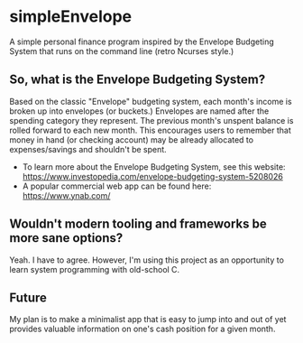 # simpleEnvelope
A simple personal finance program inspired by the Envelope Budgeting System that runs on the command line (retro Ncurses style.) 

## So, what is the Envelope Budgeting System?
Based on the classic "Envelope" budgeting system, each month's income is broken up into envelopes (or buckets.) Envelopes are named after the spending category they represent.
The previous month's unspent balance is rolled forward to each new month.  This encourages users to remember that money in hand (or checking account) may be already allocated to expenses/savings and shouldn't be spent.

* To learn more about the Envelope Budgeting System, see this website: https://www.investopedia.com/envelope-budgeting-system-5208026
* A popular commercial web app can be found here: https://www.ynab.com/

## Wouldn't modern tooling and frameworks be more sane options?
Yeah. I have to agree. However, I'm using this project as an opportunity to learn system programming with old-school C. 

## Future
My plan is to make a minimalist app that is easy to jump into and out of yet provides valuable information on one's cash position for a given month.

